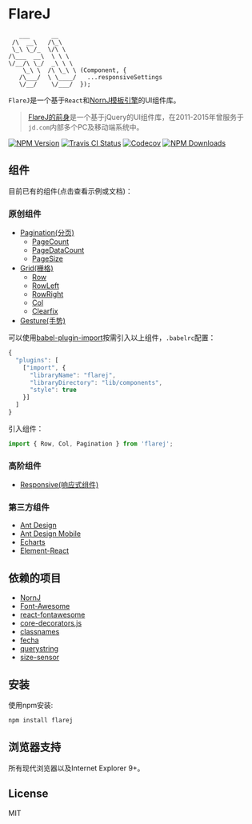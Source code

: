 # FlareJ

```
   ___      __
 /\  __\   /\_\
 \_\ \_/_  \/\ \
/\___  __\  \ \ \
\/__/\ \_/  _\ \ \
    \_\ \  /\ \_\ \ (Component, {
   /\___/  \ \____/   ...responsiveSettings
   \/__/    \/___/  });

```

`FlareJ`是一个基于`React`和[NornJ模板引擎](https://github.com/joe-sky/nornj)的UI组件库。

> [FlareJ的前身](https://github.com/joe-sky/flarej-jquery)是一个基于jQuery的UI组件库，在2011-2015年曾服务于`jd.com`内部多个PC及移动端系统中。

[![NPM Version][npm-image]][npm-url]
<a href="https://travis-ci.org/joe-sky/flarej"><img src="https://travis-ci.org/joe-sky/flarej.svg?branch=master" alt="Travis CI Status"/></a>
<a href="https://codecov.io/gh/joe-sky/flarej"><img src="https://codecov.io/gh/joe-sky/flarej/branch/master/graph/badge.svg" alt="Codecov" /></a>
[![NPM Downloads][downloads-image]][npm-url]

## 组件

目前已有的组件(点击查看示例或文档)：

### 原创组件

* [Pagination(分页)](https://github.com/joe-sky/flarej/blob/master/examples/pagination.html)
  * [PageCount](https://github.com/joe-sky/flarej/blob/master/src/components/pagination/pagination.js#L288)
  * [PageDataCount](https://github.com/joe-sky/flarej/blob/master/src/components/pagination/pagination.js#L332)
  * [PageSize](https://github.com/joe-sky/flarej/blob/master/src/components/pagination/pagination.js#L369)
* [Grid(栅格)](https://github.com/joe-sky/flarej/blob/master/examples/grid.html)
  * [Row](https://github.com/joe-sky/flarej/blob/master/src/components/grid/grid.js#L12)
  * [RowLeft](https://github.com/joe-sky/flarej/blob/master/src/components/grid/grid.js#L101)
  * [RowRight](https://github.com/joe-sky/flarej/blob/master/src/components/grid/grid.js#L113)
  * [Col](https://github.com/joe-sky/flarej/blob/master/src/components/grid/grid.js#L125)
  * [Clearfix](https://github.com/joe-sky/flarej/blob/master/src/components/grid/grid.js#L182)
* [Gesture(手势)](https://github.com/joe-sky/flarej/blob/master/examples/gesture.html)

可以使用[babel-plugin-import](https://github.com/ant-design/babel-plugin-import)按需引入以上组件，`.babelrc`配置：

```js
{
  "plugins": [
    ["import", {
      "libraryName": "flarej",
      "libraryDirectory": "lib/components",
      "style": true
    }]
  ]
}
```

引入组件：

```js
import { Row, Col, Pagination } from 'flarej';
```

### 高阶组件

* [Responsive(响应式组件)](https://github.com/joe-sky/flarej/blob/master/src/higherOrders/responsive.js)

### 第三方组件

* [Ant Design](https://github.com/joe-sky/flarej/blob/master/docs/antd.md)
* [Ant Design Mobile](https://github.com/joe-sky/flarej/blob/master/docs/antd-mobile.md)
* [Echarts](https://github.com/joe-sky/flarej/blob/master/docs/echarts.md)
* [Element-React](https://github.com/joe-sky/flarej/blob/master/docs/element-react.md)

## 依赖的项目

* [NornJ](https://github.com/joe-sky/nornj)
* [Font-Awesome](https://github.com/FortAwesome/Font-Awesome)
* [react-fontawesome](https://github.com/danawoodman/react-fontawesome)
* [core-decorators.js](https://github.com/jayphelps/core-decorators.js)
* [classnames](https://github.com/JedWatson/classnames)
* [fecha](https://github.com/taylorhakes/fecha)
* [querystring](https://github.com/Gozala/querystring)
* [size-sensor](https://github.com/hustcc/size-sensor)

## 安装

使用npm安装:

```sh
npm install flarej
```

## 浏览器支持

所有现代浏览器以及Internet Explorer 9+。

## License

MIT

[npm-image]: http://img.shields.io/npm/v/flarej.svg
[downloads-image]: http://img.shields.io/npm/dm/flarej.svg
[npm-url]: https://www.npmjs.org/package/flarej